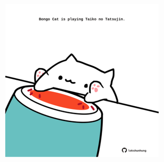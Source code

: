<!-- built at 04/10/2023, 02:07:55 UTC -->
<p align="center">
  <img width="500" height="500" src="./ReadmeImage.svg">
</p>
